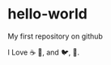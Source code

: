 # hello-world

My first repository on github

I Love :coffee: :pizza:, and :bird:, :evergreen_tree:.
